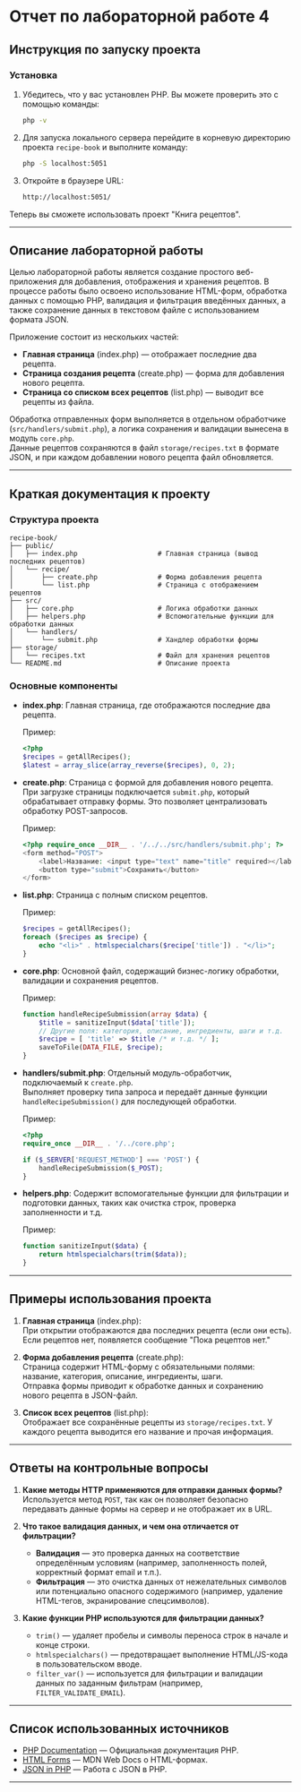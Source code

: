 # Отчет по лабораторной работе 4

## Инструкция по запуску проекта

### Установка

1. Убедитесь, что у вас установлен PHP. Вы можете проверить это с помощью команды:
   ```bash
   php -v
   ```

2. Для запуска локального сервера перейдите в корневую директорию проекта `recipe-book` и выполните команду:
   ```bash
   php -S localhost:5051
   ```

3. Откройте в браузере URL:
   ```bash
   http://localhost:5051/
   ```

Теперь вы сможете использовать проект "Книга рецептов".

---

## Описание лабораторной работы

Целью лабораторной работы является создание простого веб-приложения для добавления, отображения и хранения рецептов. В процессе работы было освоено использование HTML-форм, обработка данных с помощью PHP, валидация и фильтрация введённых данных, а также сохранение данных в текстовом файле с использованием формата JSON.

Приложение состоит из нескольких частей:
- **Главная страница** (index.php) — отображает последние два рецепта.
- **Страница создания рецепта** (create.php) — форма для добавления нового рецепта.
- **Страница со списком всех рецептов** (list.php) — выводит все рецепты из файла.

Обработка отправленных форм выполняется в отдельном обработчике (`src/handlers/submit.php`), а логика сохранения и валидации вынесена в модуль `core.php`.  
Данные рецептов сохраняются в файл `storage/recipes.txt` в формате JSON, и при каждом добавлении нового рецепта файл обновляется.

---

## Краткая документация к проекту

### Структура проекта

```
recipe-book/
├── public/                          
│   ├── index.php                    # Главная страница (вывод последних рецептов)
│   └── recipe/                      
│       ├── create.php               # Форма добавления рецепта
│       └── list.php                 # Страница с отображением рецептов
├── src/                             
│   ├── core.php                     # Логика обработки данных
│   ├── helpers.php                  # Вспомогательные функции для обработки данных
│   └── handlers/
│       └── submit.php               # Хандлер обработки формы
├── storage/                         
│   └── recipes.txt                  # Файл для хранения рецептов
└── README.md                        # Описание проекта
```

### Основные компоненты

- **index.php**: Главная страница, где отображаются последние два рецепта.
  
  Пример:
  ```php
  <?php
  $recipes = getAllRecipes();
  $latest = array_slice(array_reverse($recipes), 0, 2);
  ```

- **create.php**: Страница с формой для добавления нового рецепта.  
  При загрузке страницы подключается `submit.php`, который обрабатывает отправку формы. Это позволяет централизовать обработку POST-запросов.

  Пример:
  ```php
  <?php require_once __DIR__ . '/../../src/handlers/submit.php'; ?>
  <form method="POST">
      <label>Название: <input type="text" name="title" required></label><br><br>
      <button type="submit">Сохранить</button>
  </form>
  ```

- **list.php**: Страница с полным списком рецептов.

  Пример:
  ```php
  $recipes = getAllRecipes();
  foreach ($recipes as $recipe) {
      echo "<li>" . htmlspecialchars($recipe['title']) . "</li>";
  }
  ```

- **core.php**: Основной файл, содержащий бизнес-логику обработки, валидации и сохранения рецептов.

  Пример:
  ```php
  function handleRecipeSubmission(array $data) {
      $title = sanitizeInput($data['title']);
      // Другие поля: категория, описание, ингредиенты, шаги и т.д.
      $recipe = [ 'title' => $title /* и т.д. */ ];
      saveToFile(DATA_FILE, $recipe);
  }
  ```

- **handlers/submit.php**: Отдельный модуль-обработчик, подключаемый к `create.php`.  
  Выполняет проверку типа запроса и передаёт данные функции `handleRecipeSubmission()` для последующей обработки.

  Пример:
  ```php
  <?php
  require_once __DIR__ . '/../core.php';

  if ($_SERVER['REQUEST_METHOD'] === 'POST') {
      handleRecipeSubmission($_POST);
  }
  ```

- **helpers.php**: Содержит вспомогательные функции для фильтрации и подготовки данных, таких как очистка строк, проверка заполненности и т.д.

  Пример:
  ```php
  function sanitizeInput($data) {
      return htmlspecialchars(trim($data)); 
  }
  ```

---

## Примеры использования проекта

1. **Главная страница** (index.php):  
   При открытии отображаются два последних рецепта (если они есть).  
   Если рецептов нет, появляется сообщение "Пока рецептов нет."

2. **Форма добавления рецепта** (create.php):  
   Страница содержит HTML-форму с обязательными полями: название, категория, описание, ингредиенты, шаги.  
   Отправка формы приводит к обработке данных и сохранению нового рецепта в JSON-файл.

3. **Список всех рецептов** (list.php):  
   Отображает все сохранённые рецепты из `storage/recipes.txt`. У каждого рецепта выводится его название и прочая информация.

---

## Ответы на контрольные вопросы

1. **Какие методы HTTP применяются для отправки данных формы?**  
   Используется метод `POST`, так как он позволяет безопасно передавать данные формы на сервер и не отображает их в URL.

2. **Что такое валидация данных, и чем она отличается от фильтрации?**  
   - **Валидация** — это проверка данных на соответствие определённым условиям (например, заполненность полей, корректный формат email и т.п.).  
   - **Фильтрация** — это очистка данных от нежелательных символов или потенциально опасного содержимого (например, удаление HTML-тегов, экранирование спецсимволов).

3. **Какие функции PHP используются для фильтрации данных?**  
   - `trim()` — удаляет пробелы и символы переноса строк в начале и конце строки.  
   - `htmlspecialchars()` — предотвращает выполнение HTML/JS-кода в пользовательском вводе.  
   - `filter_var()` — используется для фильтрации и валидации данных по заданным фильтрам (например, `FILTER_VALIDATE_EMAIL`).

---

## Список использованных источников

- [PHP Documentation](https://www.php.net/docs.php) — Официальная документация PHP.  
- [HTML Forms](https://developer.mozilla.org/en-US/docs/Learn/Forms) — MDN Web Docs о HTML-формах.  
- [JSON in PHP](https://www.php.net/manual/en/book.json.php) — Работа с JSON в PHP.

---
